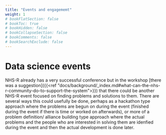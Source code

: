 ```yaml
---
title: "Events and engagememt"
weight: 1
# bookFlatSection: false
# bookToc: true
# bookHidden: false
# bookCollapseSection: false
# bookComments: false
# bookSearchExclude: false
---
```


# Data science events

NHS-R already has a very successful conference but in the workshop [there was a suggestion]({{<ref "docs/background/_index.md#what-can-the-nhs-r-community-do-to-support-the-system">}}) that there could be another NHS-R event focused on finding problems and solutions to them. There are several ways this could usefully be done, perhaps as a hackathon type approach where the problems are begun on during the event (finished during the event if there is time or worked on afterwards), or more of a problem definition/ alliance building type approach where the actual problems and the people who are interested in solving them are idenfied during the event and then the actual development is done later.